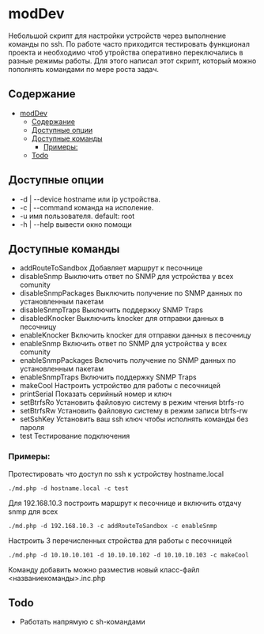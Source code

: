 # modDev
Небольшой скрипт для настройки устройств через выполнение команды по ssh.
По работе часто приходится тестировать функционал проекта и необходимо чтоб утройства оперативно переключались в разные режимы работы. Для этого написал этот скрипт, который можно пополнять командами по мере роста задач.

## Содержание
- [modDev](#moddev)
  - [Содержание](#содержание)
  - [Доступные опции](#доступные-опции)
  - [Доступные команды](#доступные-команды)
    - [Примеры:](#примеры)
  - [Todo](#todo)

## Доступные опции
* -d | --device   hostname или ip устройства.
* -c | --command  команда на исполение.
* -u              имя пользователя. default: root
* -h | --help     вывести окно помощи

## Доступные команды

  - addRouteToSandbox   Добавляет маршрут к песочнице
  - disableSnmp         Выключить ответ по SNMP для устройства у всех comunity
  - disableSnmpPackages Выключить получение по SNMP данных по установленным пакетам
  - disableSnmpTraps    Выключить поддержку SNMP Traps
  - disabledKnocker     Выключить knocker для отправки данных в песочницу
  - enableKnocker       Включить knocker для отправки данных в песочницу
  - enableSnmp          Включить ответ по SNMP для устройства у всех comunity
  - enableSnmpPackages  Включить получение по SNMP данных по установленным пакетам
  - enableSnmpTraps     Включить поддержку SNMP Traps
  - makeCool            Настроить устройство для работы с песочницей
  - printSerial         Показать серийный номер и ключ
  - setBtrfsRo          Установить файловую систему в режим чтения btrfs-ro
  - setBtrfsRw          Установить файловую систему в режим записи btrfs-rw
  - setSshKey           Установить ваш ssh ключ чтобы исполнять команды без пароля
  - test                Тестирование подключения

### Примеры:
Протестировать что доступ по ssh к устройству hostname.local
```
./md.php -d hostname.local -c test
```

Для 192.168.10.3 построить маршрут к песочнице и включить отдачу snmp для всех
```
./md.php -d 192.168.10.3 -c addRouteToSandbox -с enableSnmp
```

Настроить 3 перечисленных стройства для работы с песочницей
```
./md.php -d 10.10.10.101 -d 10.10.10.102 -d 10.10.10.103 -c makeCool
```

Команду добавить можно разместив новый класс-файл <названиекоманды>.inc.php

## Todo
- Работать напрямую с sh-командами
